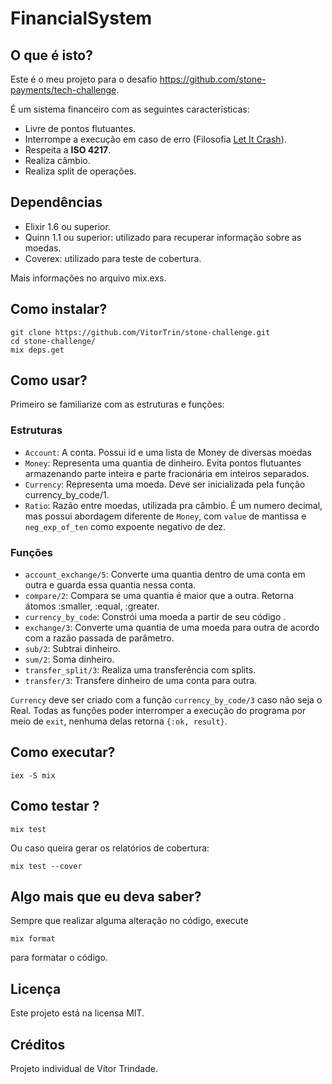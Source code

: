 # FinancialSystem

## O que é isto?

Este é o meu projeto para o desafio https://github.com/stone-payments/tech-challenge.

É um sistema financeiro com as seguintes características:

* Livre de pontos flutuantes.
* Interrompe a execução em caso de erro (Filosofia [Let It Crash](https://ferd.ca/the-zen-of-erlang.html)).
* Respeita a **ISO 4217**.
* Realiza câmbio.
* Realiza split de operações.

## Dependências

* Elixir 1.6 ou superior.
* Quinn 1.1 ou superior: utilizado para recuperar informação sobre as moedas.
* Coverex: utilizado para teste de cobertura.

Mais informações no arquivo mix.exs.

## Como instalar?

```
git clone https://github.com/VitorTrin/stone-challenge.git
cd stone-challenge/
mix deps.get
```

## Como usar?

Primeiro se familiarize com as estruturas e funções:

### Estruturas

* `Account`: A conta. Possui id e uma lista de Money de diversas moedas
* `Money`: Representa uma quantia de dinheiro. Evita pontos flutuantes armazenando parte inteira e parte fracionária em inteiros separados.
* `Currency`: Representa uma moeda. Deve ser inicializada pela função currency_by_code/1.
* `Ratio`: Razão entre moedas, utilizada pra câmbio. É um numero decimal, mas possui abordagem diferente de `Money`, com `value` de mantissa e `neg_exp_of_ten` como expoente negativo de dez.

### Funções

* `account_exchange/5`: Converte uma quantia dentro de uma conta em outra e guarda essa quantia nessa conta.
* `compare/2`: Compara se uma quantia é maior que a outra. Retorna átomos :smaller, :equal, :greater.
* `currency_by_code`: Constrói uma moeda a partir de seu código .
* `exchange/3`: Converte uma quantia de uma moeda para outra de acordo com a razão passada de parâmetro.
* `sub/2`: Subtrai dinheiro.
* `sum/2`: Soma dinheiro.
* `transfer_split/3`: Realiza uma transferência com splits.
* `transfer/3`: Transfere dinheiro de uma conta para outra.

`Currency` deve ser criado com a função `currency_by_code/3` caso não seja o Real.
Todas as funções poder interromper a execução do programa por meio de `exit`, nenhuma delas retorna `{:ok, result}`.

## Como executar?
```
iex -S mix
```
## Como testar  ?
```
mix test
```
Ou caso queira gerar os relatórios de cobertura:

```
mix test --cover
```

## Algo mais que eu deva saber?

Sempre que realizar alguma alteração no código, execute

```
mix format
```
para formatar o código.

## Licença

Este projeto está na licensa MIT.

## Créditos

Projeto individual de Vítor Trindade.
